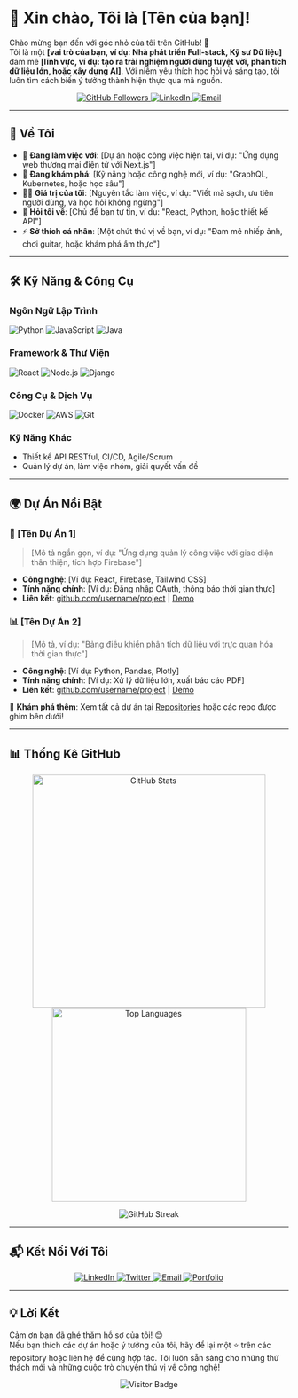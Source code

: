# 👋 Xin chào, Tôi là [Tên của bạn]!

Chào mừng bạn đến với góc nhỏ của tôi trên GitHub! 🚀  
Tôi là một **[vai trò của bạn, ví dụ: Nhà phát triển Full-stack, Kỹ sư Dữ liệu]** đam mê **[lĩnh vực, ví dụ: tạo ra trải nghiệm người dùng tuyệt vời, phân tích dữ liệu lớn, hoặc xây dựng AI]**. Với niềm yêu thích học hỏi và sáng tạo, tôi luôn tìm cách biến ý tưởng thành hiện thực qua mã nguồn.

<p align="center">
  <a href="https://github.com/[tên người dùng GitHub của bạn]">
    <img src="https://img.shields.io/github/followers/[tên người dùng GitHub của bạn]?style=social" alt="GitHub Followers" />
  </a>
  <a href="https://linkedin.com/in/[tên LinkedIn của bạn]">
    <img src="https://img.shields.io/badge/LinkedIn-Connect-blue?style=flat&logo=linkedin" alt="LinkedIn" />
  </a>
  <a href="mailto:[email của bạn]">
    <img src="https://img.shields.io/badge/Email-Contact-red?style=flat&logo=gmail" alt="Email" />
  </a>
</p>

---

## 🌟 Về Tôi

- 🔭 **Đang làm việc với**: [Dự án hoặc công việc hiện tại, ví dụ: "Ứng dụng web thương mại điện tử với Next.js"]  
- 🌱 **Đang khám phá**: [Kỹ năng hoặc công nghệ mới, ví dụ: "GraphQL, Kubernetes, hoặc học sâu"]  
- 👨‍💻 **Giá trị của tôi**: [Nguyên tắc làm việc, ví dụ: "Viết mã sạch, ưu tiên người dùng, và học hỏi không ngừng"]  
- 💬 **Hỏi tôi về**: [Chủ đề bạn tự tin, ví dụ: "React, Python, hoặc thiết kế API"]  
- ⚡ **Sở thích cá nhân**: [Một chút thú vị về bạn, ví dụ: "Đam mê nhiếp ảnh, chơi guitar, hoặc khám phá ẩm thực"]  

---

## 🛠 Kỹ Năng & Công Cụ

### Ngôn Ngữ Lập Trình
![Python](https://img.shields.io/badge/-Python-3776AB?logo=python&logoColor=white&style=flat)
![JavaScript](https://img.shields.io/badge/-JavaScript-F7DF1E?logo=javascript&logoColor=black&style=flat)
![Java](https://img.shields.io/badge/-Java-007396?logo=java&logoColor=white&style=flat)

### Framework & Thư Viện
![React](https://img.shields.io/badge/-React-61DAFB?logo=react&logoColor=black&style=flat)
![Node.js](https://img.shields.io/badge/-Node.js-339933?logo=node.js&logoColor=white&style=flat)
![Django](https://img.shields.io/badge/-Django-092E20?logo=django&logoColor=white&style=flat)

### Công Cụ & Dịch Vụ
![Docker](https://img.shields.io/badge/-Docker-2496ED?logo=docker&logoColor=white&style=flat)
![AWS](https://img.shields.io/badge/-AWS-232F3E?logo=amazon-aws&logoColor=white&style=flat)
![Git](https://img.shields.io/badge/-Git-F05032?logo=git&logoColor=white&style=flat)

### Kỹ Năng Khác
- Thiết kế API RESTful, CI/CD, Agile/Scrum
- Quản lý dự án, làm việc nhóm, giải quyết vấn đề

---

## 🌍 Dự Án Nổi Bật

### 📱 [Tên Dự Án 1]
> [Mô tả ngắn gọn, ví dụ: "Ứng dụng quản lý công việc với giao diện thân thiện, tích hợp Firebase"]  
- **Công nghệ**: [Ví dụ: React, Firebase, Tailwind CSS]  
- **Tính năng chính**: [Ví dụ: Đăng nhập OAuth, thông báo thời gian thực]  
- **Liên kết**: [github.com/username/project](#) | [Demo](#)

### 📊 [Tên Dự Án 2]
> [Mô tả, ví dụ: "Bảng điều khiển phân tích dữ liệu với trực quan hóa thời gian thực"]  
- **Công nghệ**: [Ví dụ: Python, Pandas, Plotly]  
- **Tính năng chính**: [Ví dụ: Xử lý dữ liệu lớn, xuất báo cáo PDF]  
- **Liên kết**: [github.com/username/project](#) | [Demo](#)

🔗 **Khám phá thêm**: Xem tất cả dự án tại [Repositories](#) hoặc các repo được ghim bên dưới!

---

## 📊 Thống Kê GitHub

<p align="center">
  <img src="https://github-readme-stats.vercel.app/api?username=[tên người dùng GitHub của bạn]&show_icons=true&theme=dracula&hide_border=true" alt="GitHub Stats" width="420"/>
  <img src="https://github-readme-stats.vercel.app/api/top-langs/?username=[tên người dùng GitHub của bạn]&layout=compact&theme=dracula&hide_border=true" alt="Top Languages" width="350"/>
</p>

<p align="center">
  <img src="https://github-readme-streak-stats.herokuapp.com/?user=[tên người dùng GitHub của bạn]&theme=dracula&hide_border=true" alt="GitHub Streak" />
</p>

---

## 📬 Kết Nối Với Tôi

<p align="center">
  <a href="https://linkedin.com/in/[tên LinkedIn của bạn]">
    <img src="https://img.shields.io/badge/-LinkedIn-0A66C2?logo=linkedin&logoColor=white&style=for-the-badge" alt="LinkedIn" />
  </a>
  <a href="https://twitter.com/[tên Twitter của bạn]">
    <img src="https://img.shields.io/badge/-Twitter-1DA1F2?logo=twitter&logoColor=white&style=for-the-badge" alt="Twitter" />
  </a>
  <a href="mailto:[email của bạn]">
    <img src="https://img.shields.io/badge/-Email-D14836?logo=gmail&logoColor=white&style=for-the-badge" alt="Email" />
  </a>
  <a href="[website/portfolio của bạn]">
    <img src="https://img.shields.io/badge/-Portfolio-000000?logo=vercel&logoColor=white&style=for-the-badge" alt="Portfolio" />
  </a>
</p>

---

## 💡 Lời Kết

Cảm ơn bạn đã ghé thăm hồ sơ của tôi! 😊  
Nếu bạn thích các dự án hoặc ý tưởng của tôi, hãy để lại một ⭐ trên các repository hoặc liên hệ để cùng hợp tác. Tôi luôn sẵn sàng cho những thử thách mới và những cuộc trò chuyện thú vị về công nghệ!

<p align="center">
  <img src="https://visitor-badge.laobi.icu/badge?page_id=[tên người dùng GitHub của bạn].[tên người dùng GitHub của bạn]" alt="Visitor Badge" />
</p>
